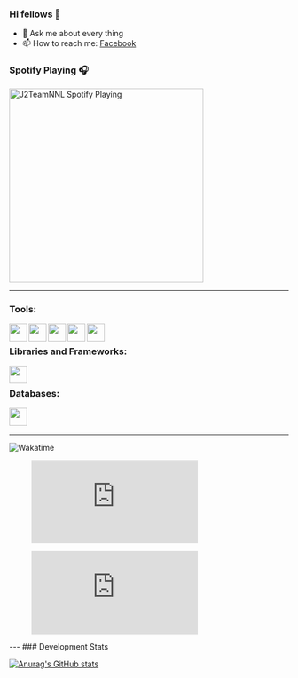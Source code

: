 ### Hi fellows 👋
- 💬 Ask me about every thing
- 📫 How to reach me: [Facebook]
### Spotify Playing 🎧
[<img src="https://spotify-playing-git-master.j2teamnnl.vercel.app/api/spotify-playing" alt="J2TeamNNL Spotify Playing" width="350" />](https://open.spotify.com/user/31ghget3jspvgpjwbv5pcwli3smab)

---

### Tools:
<img align='left' height="32" width="32" src="https://cdn.jsdelivr.net/npm/simple-icons@4.8.0/icons/sublimetext.svg" />
<img align='left' height="32" width="32" src="https://cdn.jsdelivr.net/npm/simple-icons@4.8.0/icons/phpstorm.svg" />
<img align='left' height="32" width="32" src="https://cdn.jsdelivr.net/npm/simple-icons@4.8.0/icons/xampp.svg" />
<img align='left' height="32" width="32" src="https://cdn.jsdelivr.net/npm/simple-icons@4.8.0/icons/postman.svg" />
<img align='left' height="32" width="32" src="https://cdn.jsdelivr.net/npm/simple-icons@4.8.0/icons/visualstudiocode.svg" />
<br>

### Libraries and Frameworks:
<img align='left' height="32" width="32" src="https://cdn.jsdelivr.net/npm/simple-icons@4.8.0/icons/laravel.svg" />
<br>

### Databases:
<img align='left' height="32" width="32" src="https://cdn.jsdelivr.net/npm/simple-icons@4.8.0/icons/mysql.svg" />
<br>
<br>

---
 <img src="https://wakatime.com/share/@ce1dd1f2-32f7-4b3a-b1ac-d07601d59407/a00aacf9-33b1-4e11-9b73-01ecce48dbcf.svg" alt="Wakatime" />

<figure><embed src="https://wakatime.com/share/@ce1dd1f2-32f7-4b3a-b1ac-d07601d59407/38516e99-d67b-496f-bc93-da8c9f2823bb.svg"></embed></figure>
<figure><embed src="https://wakatime.com/share/@ce1dd1f2-32f7-4b3a-b1ac-d07601d59407/27d5a081-d0ce-48fa-980b-2bb214f41c93.svg"></embed></figure>
---
### Development Stats
<!--START_SECTION:waka-->

[![Anurag's GitHub stats](https://github-readme-stats.vercel.app/api?username=baitaptoan53)](https://github.com/baitaptoan53/Laravel_tutorial)
<!--END_SECTION:waka-->

[Facebook]:        https://www.facebook.com/xuanngoc.22
